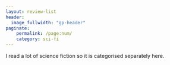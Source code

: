 ```yaml
---
layout: review-list
header:
  image_fullwidth: "gp-header"
paginate:
    permalink: /page:num/
    category: sci-fi
---
```


I read a lot of science fiction so it is categorised separately here.
